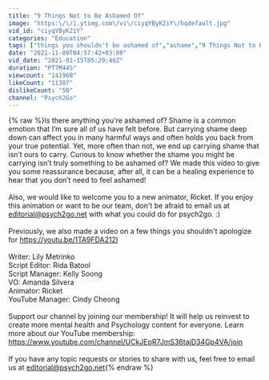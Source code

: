 ```yaml
---
title: "9 Things Not to Be Ashamed Of"
image: "https:\/\/i.ytimg.com\/vi\/ciyqYByK2iY\/hqdefault.jpg"
vid_id: "ciyqYByK2iY"
categories: "Education"
tags: ["things you shouldn't be ashamed of","ashame","9 Things Not to Be Ashamed Of"]
date: "2021-11-09T04:57:42+03:00"
vid_date: "2021-01-15T05:29:46Z"
duration: "PT7M44S"
viewcount: "141908"
likeCount: "11307"
dislikeCount: "50"
channel: "Psych2Go"
---
```

{% raw %}Is there anything you're ashamed of? Shame is a common emotion that I’m sure all of us have felt before. But carrying shame deep down can affect you in many harmful ways and often holds you back from your true potential. Yet, more often than not, we end up carrying shame that isn’t ours to carry. Curious to know whether the shame you might be carrying isn’t truly something to be ashamed of? We made this video to give you some reassurance because, after all, it can be a healing experience to hear that you don’t need to feel ashamed!<br /><br />Also, we would like to welcome you to a new animator, Ricket. If you enjoy this animation or want to be our team, don't be afraid to email us at editorial@psych2go.net with what you could do for psych2go. :) <br /><br />Previously, we also made a video on a few things you shouldn't apologize for <a rel="nofollow" target="blank" href="https://youtu.be/1TA9FDA212I">https://youtu.be/1TA9FDA212I</a><br /><br />Writer: Lily Metrinko<br />Script Editor: Rida Batool <br />Script Manager: Kelly Soong <br />VO: Amanda Silvera <br />Animator: Ricket <br />YouTube Manager: Cindy Cheong <br /><br />Support our channel by joining our membership! It will help us reinvest to create more mental health and Psychology content for everyone. Learn more about our YouTube membership: <br /><a rel="nofollow" target="blank" href="https://www.youtube.com/channel/UCkJEpR7JmS36tajD34Gp4VA/join">https://www.youtube.com/channel/UCkJEpR7JmS36tajD34Gp4VA/join</a><br /><br />If you have any topic requests or stories to share with us, feel free to email us at editorial@psych2go.net{% endraw %}
